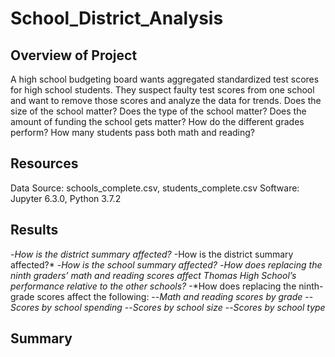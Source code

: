 # School_District_Analysis

## Overview of Project
A high school budgeting board wants aggregated standardized test scores for high school students. They suspect faulty test scores from one school and want to remove those scores and analyze the data for trends. Does the size of the school matter? Does the type of the school matter? Does the amount of funding the school gets matter? How do the different grades perform? How many students pass both math and reading?

## Resources
Data Source: schools_complete.csv, students_complete.csv
Software: Jupyter 6.3.0, Python 3.7.2

## Results

-*How is the district summary affected?*
-How is the district summary affected?*
-*How is the school summary affected?*
-*How does replacing the ninth graders’ math and reading scores affect Thomas High School’s performance relative to the other schools?*
-*How does replacing the ninth-grade scores affect the following:
--*Math and reading scores by grade*
--*Scores by school spending*
--*Scores by school size*
--*Scores by school type*



## Summary
